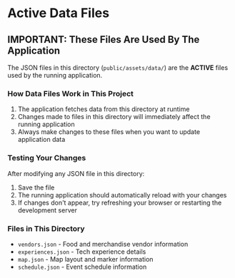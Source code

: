 # Active Data Files

## IMPORTANT: These Files Are Used By The Application

The JSON files in this directory (`public/assets/data/`) are the **ACTIVE** files used by the running application.

### How Data Files Work in This Project

1. The application fetches data from this directory at runtime
2. Changes made to files in this directory will immediately affect the running application
3. Always make changes to these files when you want to update application data

### Testing Your Changes

After modifying any JSON file in this directory:

1. Save the file
2. The running application should automatically reload with your changes
3. If changes don't appear, try refreshing your browser or restarting the development server

### Files in This Directory

- `vendors.json` - Food and merchandise vendor information
- `experiences.json` - Tech experience details
- `map.json` - Map layout and marker information
- `schedule.json` - Event schedule information 